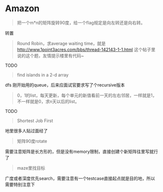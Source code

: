 # Amazon

> 把一个m*n的矩阵旋转90度，给一个flag规定是向左转还是向右转。

转置

> Round Robin，求average waiting time，就是 http://www.1point3acres.com/bbs/thread-142143-1-1.html 这个帖子里说的这个题，友情提示楼里有代码~

TODO

> find islands in a 2-d array

dfs 刚开始用的queue，后来应面试官要求写了个recursive版本

> 0，1的list，每天更新，每个单元的新值看前一天的左右邻居，一样就是1，不一样就是0，求n天以后的list。

TODO

> Shortest Job First

地里很多人贴过面经了

> 矩阵90度rotate

需要注意矩阵是长方形的，但是没有memory限制，直接创建个新矩阵往里写就行了

> maze里找目标

广度或者深度优先search，需要注意有一个testcase直接起点就是目的地，所以需要特别注意下

